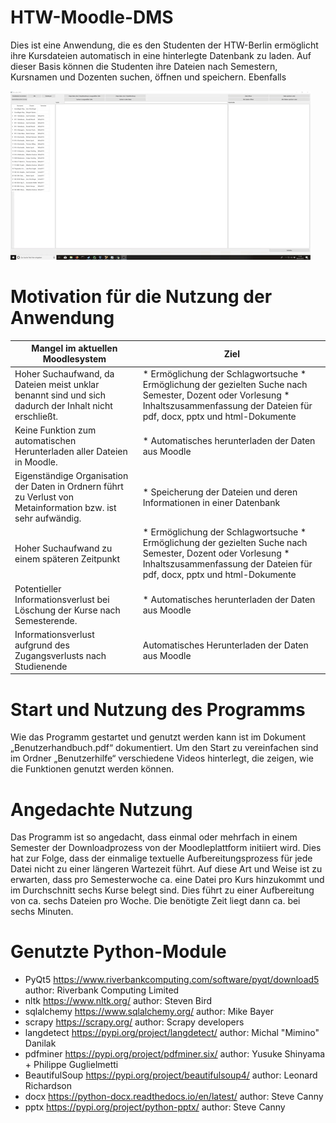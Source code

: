 # HTW-Moodle-DMS
Dies ist eine Anwendung, die es den Studenten der HTW-Berlin ermöglicht ihre Kursdateien automatisch in eine hinterlegte Datenbank zu laden. Auf dieser Basis können die Studenten ihre Dateien nach Semestern, Kursnamen und Dozenten suchen, öffnen und speichern. Ebenfalls

![](MainSide.gif)

Motivation für die Nutzung der Anwendung
===============================
	
| Mangel im aktuellen Moodlesystem                                                                                                       | Ziel                                                                                                                                                                                   |
|---------------------------------------------------------------------------------------------------------------|----------------------------------------------------------------------------------------------------------------------------------------------------------------------------------------|
| Hoher Suchaufwand, da Dateien meist unklar benannt sind und sich dadurch der Inhalt nicht erschließt.         | * Ermöglichung der Schlagwortsuche * Ermöglichung der gezielten Suche nach Semester, Dozent oder Vorlesung * Inhaltszusammenfassung der Dateien für pdf, docx, pptx und html-Dokumente |
| Keine Funktion zum automatischen Herunterladen aller Dateien in Moodle.                                       | * Automatisches herunterladen der Daten aus Moodle                                                                                                                                     |
| Eigenständige Organisation der Daten in Ordnern führt zu Verlust von Metainformation bzw. ist sehr aufwändig. | * Speicherung der Dateien und deren Informationen in einer Datenbank                                                                                                                   |
| Hoher Suchaufwand zu einem späteren Zeitpunkt                                                                 | * Ermöglichung der Schlagwortsuche * Ermöglichung der gezielten Suche nach Semester, Dozent oder Vorlesung * Inhaltszusammenfassung der Dateien für pdf, docx, pptx und html-Dokumente |
| Potentieller Informationsverlust bei Löschung der Kurse nach Semesterende.                                    | * Automatisches herunterladen der Daten aus Moodle                                                                                                                                     |
| Informationsverlust aufgrund des Zugangsverlusts nach Studienende                                             | Automatisches Herunterladen der Daten aus Moodle                                                                                                                                       |


Start und Nutzung des Programms
=========================
Wie das Programm gestartet und genutzt werden kann ist im Dokument „Benutzerhandbuch.pdf“ dokumentiert. Um den Start zu vereinfachen sind im Ordner „Benutzerhilfe“ verschiedene Videos hinterlegt, die zeigen, wie die Funktionen genutzt werden können.

Angedachte Nutzung
===============
Das Programm ist so angedacht, dass einmal oder mehrfach in einem Semester der Downloadprozess von der Moodleplattform initiiert wird. Dies hat zur Folge, dass der einmalige textuelle Aufbereitungsprozess für jede Datei nicht zu einer längeren Wartezeit führt. Auf diese Art und Weise ist zu erwarten, dass pro Semesterwoche ca. eine Datei pro Kurs hinzukommt und im Durchschnitt sechs Kurse belegt sind. Dies führt zu einer Aufbereitung von ca. sechs Dateien pro Woche. Die benötigte Zeit liegt dann ca. bei sechs Minuten.



Genutzte Python-Module 
======================
*  PyQt5 https://www.riverbankcomputing.com/software/pyqt/download5 author: Riverbank Computing Limited
* nltk https://www.nltk.org/ author: Steven Bird
* sqlalchemy https://www.sqlalchemy.org/ author: Mike Bayer
* scrapy https://scrapy.org/ author: Scrapy developers 
* langdetect https://pypi.org/project/langdetect/ author: Michal "Mimino" Danilak
* pdfminer https://pypi.org/project/pdfminer.six/ author: Yusuke Shinyama + Philippe Guglielmetti
* BeautifulSoup https://pypi.org/project/beautifulsoup4/ author: Leonard Richardson
* docx https://python-docx.readthedocs.io/en/latest/ author: Steve Canny
* pptx https://pypi.org/project/python-pptx/ author: Steve Canny
